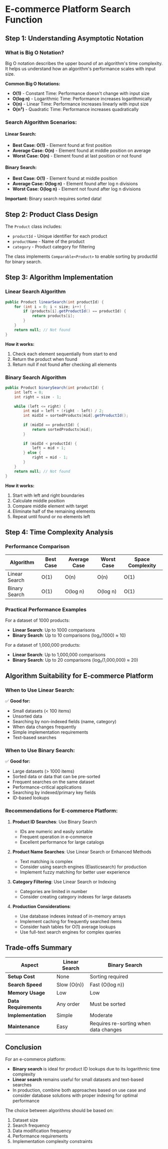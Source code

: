 # E-commerce Platform Search Function

## Step 1: Understanding Asymptotic Notation

### What is Big O Notation?
Big O notation describes the upper bound of an algorithm's time complexity. It helps us understand how an algorithm's performance scales with input size.

**Common Big O Notations:**
- **O(1)** - Constant Time: Performance doesn't change with input size
- **O(log n)** - Logarithmic Time: Performance increases logarithmically  
- **O(n)** - Linear Time: Performance increases linearly with input size
- **O(n²)** - Quadratic Time: Performance increases quadratically

### Search Algorithm Scenarios:

#### Linear Search:
- **Best Case: O(1)** - Element found at first position
- **Average Case: O(n)** - Element found at middle position on average
- **Worst Case: O(n)** - Element found at last position or not found

#### Binary Search:
- **Best Case: O(1)** - Element found at middle position
- **Average Case: O(log n)** - Element found after log n divisions
- **Worst Case: O(log n)** - Element not found after log n divisions

**Important:** Binary search requires sorted data!

## Step 2: Product Class Design

The `Product` class includes:
- `productId` - Unique identifier for each product
- `productName` - Name of the product
- `category` - Product category for filtering

The class implements `Comparable<Product>` to enable sorting by productId for binary search.

## Step 3: Algorithm Implementation

### Linear Search Algorithm
```java
public Product linearSearch(int productId) {
    for (int i = 0; i < size; i++) {
        if (products[i].getProductId() == productId) {
            return products[i];
        }
    }
    return null; // Not found
}
```

**How it works:**
1. Check each element sequentially from start to end
2. Return the product when found
3. Return null if not found after checking all elements

### Binary Search Algorithm
```java
public Product binarySearch(int productId) {
    int left = 0;
    int right = size - 1;
    
    while (left <= right) {
        int mid = left + (right - left) / 2;
        int midId = sortedProducts[mid].getProductId();
        
        if (midId == productId) {
            return sortedProducts[mid];
        }
        
        if (midId < productId) {
            left = mid + 1;
        } else {
            right = mid - 1;
        }
    }
    return null; // Not found
}
```

**How it works:**
1. Start with left and right boundaries
2. Calculate middle position
3. Compare middle element with target
4. Eliminate half of the remaining elements
5. Repeat until found or no elements left

## Step 4: Time Complexity Analysis

### Performance Comparison

| Algorithm | Best Case | Average Case | Worst Case | Space Complexity |
|-----------|-----------|--------------|------------|------------------|
| Linear Search | O(1) | O(n) | O(n) | O(1) |
| Binary Search | O(1) | O(log n) | O(log n) | O(1) |

### Practical Performance Examples

For a dataset of 1000 products:
- **Linear Search**: Up to 1000 comparisons
- **Binary Search**: Up to 10 comparisons (log₂(1000) ≈ 10)

For a dataset of 1,000,000 products:
- **Linear Search**: Up to 1,000,000 comparisons
- **Binary Search**: Up to 20 comparisons (log₂(1,000,000) ≈ 20)

## Algorithm Suitability for E-commerce Platform

### When to Use Linear Search:
✅ **Good for:**
- Small datasets (< 100 items)
- Unsorted data
- Searching by non-indexed fields (name, category)
- When data changes frequently
- Simple implementation requirements
- Text-based searches

### When to Use Binary Search:
✅ **Good for:**
- Large datasets (> 1000 items)
- Sorted data or data that can be pre-sorted
- Frequent searches on the same dataset
- Performance-critical applications
- Searching by indexed/primary key fields
- ID-based lookups

### Recommendations for E-commerce Platform:

1. **Product ID Searches**: Use Binary Search
   - IDs are numeric and easily sortable
   - Frequent operation in e-commerce
   - Excellent performance for large catalogs

2. **Product Name Searches**: Use Linear Search or Enhanced Methods
   - Text matching is complex
   - Consider using search engines (Elasticsearch) for production
   - Implement fuzzy matching for better user experience

3. **Category Filtering**: Use Linear Search or Indexing
   - Categories are limited in number
   - Consider creating category indexes for large datasets

4. **Production Considerations**:
   - Use database indexes instead of in-memory arrays
   - Implement caching for frequently searched items
   - Consider hash tables for O(1) average lookups
   - Use full-text search engines for complex queries

## Trade-offs Summary

| Aspect | Linear Search | Binary Search |
|--------|---------------|---------------|
| **Setup Cost** | None | Sorting required |
| **Search Speed** | Slow (O(n)) | Fast (O(log n)) |
| **Memory Usage** | Low | Low |
| **Data Requirements** | Any order | Must be sorted |
| **Implementation** | Simple | Moderate |
| **Maintenance** | Easy | Requires re-sorting when data changes |

## Conclusion

For an e-commerce platform:
- **Binary search** is ideal for product ID lookups due to its logarithmic time complexity
- **Linear search** remains useful for small datasets and text-based searches
- In production, combine both approaches based on use case and consider database solutions with proper indexing for optimal performance

The choice between algorithms should be based on:
1. Dataset size
2. Search frequency
3. Data modification frequency
4. Performance requirements
5. Implementation complexity constraints